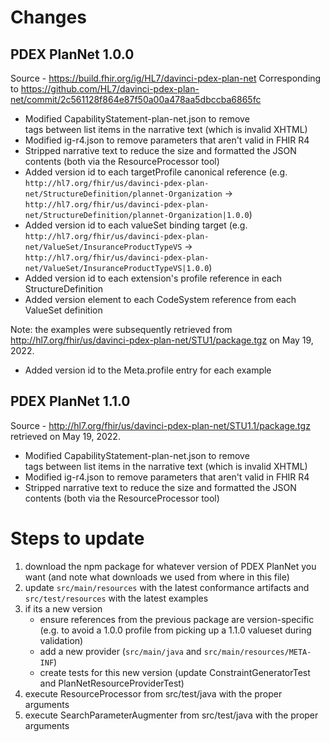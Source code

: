 # Changes 

## PDEX PlanNet 1.0.0
Source - https://build.fhir.org/ig/HL7/davinci-pdex-plan-net
Corresponding to https://github.com/HL7/davinci-pdex-plan-net/commit/2c561128f864e87f50a00a478aa5dbccba6865fc
- Modified CapabilityStatement-plan-net.json to remove <br/> tags between list items in the narrative text (which is invalid XHTML)
- Modified ig-r4.json to remove parameters that aren't valid in FHIR R4
- Stripped narrative text to reduce the size and formatted the JSON contents (both via the ResourceProcessor tool)
- Added version id to each targetProfile canonical reference (e.g. `http://hl7.org/fhir/us/davinci-pdex-plan-net/StructureDefinition/plannet-Organization` -> `http://hl7.org/fhir/us/davinci-pdex-plan-net/StructureDefinition/plannet-Organization|1.0.0`)
- Added version id to each valueSet binding target (e.g. `http://hl7.org/fhir/us/davinci-pdex-plan-net/ValueSet/InsuranceProductTypeVS` -> `http://hl7.org/fhir/us/davinci-pdex-plan-net/ValueSet/InsuranceProductTypeVS|1.0.0`)
- Added version id to each extension's profile reference in each StructureDefinition
- Added version element to each CodeSystem reference from each ValueSet definition

Note: the examples were subsequently retrieved from http://hl7.org/fhir/us/davinci-pdex-plan-net/STU1/package.tgz on May 19, 2022.
- Added version id to the Meta.profile entry for each example

## PDEX PlanNet 1.1.0
Source - http://hl7.org/fhir/us/davinci-pdex-plan-net/STU1.1/package.tgz retrieved on May 19, 2022.
- Modified CapabilityStatement-plan-net.json to remove <br/> tags between list items in the narrative text (which is invalid XHTML)
- Modified ig-r4.json to remove parameters that aren't valid in FHIR R4
- Stripped narrative text to reduce the size and formatted the JSON contents (both via the ResourceProcessor tool)

# Steps to update
1. download the npm package for whatever version of PDEX PlanNet you want (and note what downloads we used from where in this file)
2. update `src/main/resources` with the latest conformance artifacts and `src/test/resources` with the latest examples
3. if its a new version
   - ensure references from the previous package are version-specific (e.g. to avoid a 1.0.0 profile from picking up a 1.1.0 valueset during validation)
   - add a new provider (`src/main/java` and `src/main/resources/META-INF`)
   - create tests for this new version (update ConstraintGeneratorTest and PlanNetResourceProviderTest)
4. execute ResourceProcessor from src/test/java with the proper arguments
5. execute SearchParameterAugmenter from src/test/java with the proper arguments
